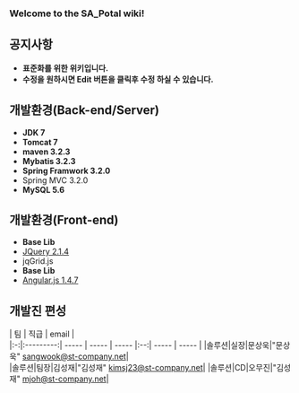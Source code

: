 ### Welcome to the SA_Potal wiki!

## 공지사항 ##
* **표준화를 위한 위키입니다.**
* **수정을 원하시면 Edit 버튼을 클릭후 수정 하실 수 있습니다.**


## 개발환경(Back-end/Server) ##
* **JDK 7**
* **Tomcat 7**
* **maven 3.2.3**
* **Mybatis 3.2.3**
* **Spring Framwork 3.2.0**
 * Spring MVC 3.2.0
* **MySQL 5.6**

## 개발환경(Front-end) ##
* **Base Lib**
 * [JQuery 2.1.4](http://jquery.com/download/)
 * jqGrid.js
* **Base Lib**
 * [Angular.js 1.4.7](https://www.angularjs.org/)

## 개발진 편성 ##

| 팀 | 직급 | email	|  
|:-:|:---------:| ----- |  ----- | ----- |:--:| ----- | ----- |
|솔루션|실장|문상욱|"문상욱" <sangwook@st-company.net>|	
|솔루션|팀장|김성재|"김성재" <kimsj23@st-company.net>|
|솔루션|CD|오무진|"김성재" <mjoh@st-company.net>|


